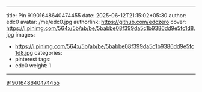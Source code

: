 
---
title: Pin 91901648640474455
date: 2025-06-12T21:15:02+05:30
author: edc0
avatar: /me/edc0.jpg
authorlink: https://github.com/edczero
cover: https://i.pinimg.com/564x/5b/ab/be/5babbe08f399da5c1b9386dd9e5fc1d8.jpg
images:
   - https://i.pinimg.com/564x/5b/ab/be/5babbe08f399da5c1b9386dd9e5fc1d8.jpg
categories:
  - pinterest
tags:
  - edc0
weight: 1
---

<!--more-->

[91901648640474455](https://in.pinterest.com/pin/91901648640474455/)

	